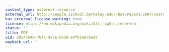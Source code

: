 ```yaml
---
content_type: external-resource
external_url: http://people.ischool.berkeley.edu/~hal/Papers/2007/costa-lecture.pdf
has_external_license_warning: true
license: https://en.wikipedia.org/wiki/All_rights_reserved
status: ''
title: PDF
uid: 29547649-764c-4256-bb50-e4fb1e876ad2
wayback_url: ''
---
```

